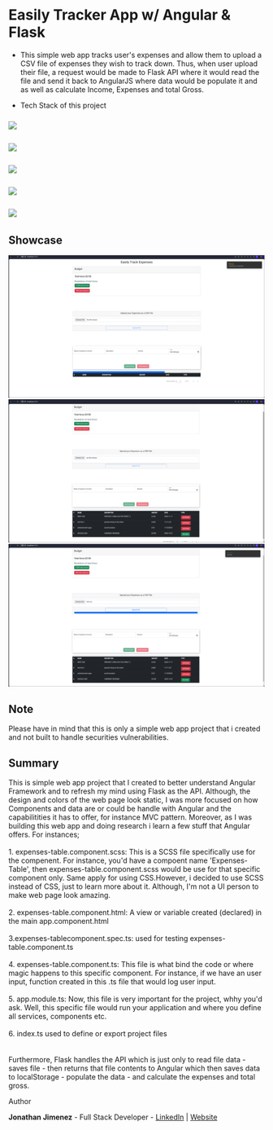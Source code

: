 # Easily Tracker App w/ Angular & Flask

-   This simple web app tracks user's expenses and
    allow them to upload a CSV file of expenses they
    wish to track down. Thus, when user upload their
    file, a request would be made to Flask API where
    it would read the file and send it back to
    AngularJS where data would be populate it and as
    well as calculate Income, Expenses and total
    Gross.

-   Tech Stack of this project

### ![](https://img.shields.io/badge/Angular-DD0031?style=for-the-badge&logo=angular&logoColor=white)

### ![](https://img.shields.io/badge/Bootstrap-563D7C?style=for-the-badge&logo=bootstrap&logoColor=white)

### ![](https://img.shields.io/badge/Flask-000000?style=for-the-badge&logo=flask&logoColor=white)

### ![](https://img.shields.io/badge/JavaScript-323330?style=for-the-badge&logo=javascript&logoColor=F7DF1E)

### ![](https://img.shields.io/badge/Python-FFD43B?style=for-the-badge&logo=python&logoColor=blue)

## Showcase

![](./Images/easily-track-img-1.png)
![](./Images/easily-track-img-2.png)
![](./Images/easily-track-img-3.png)

## Note

Please have in mind that this is only a simple web app project that i created and not built to handle securities vulnerabilities.

## Summary

This is simple web app project that I created to better
understand Angular Framework and to refresh my mind
using Flask as the API. Although, the design and colors
of the web page look static, I was more focused on how
Components and data are or could be handle with Angular
and the capabilitities it has to offer, for instance MVC
pattern. Moreover, as I was building this web app and
doing research i learn a few stuff that Angular offers.
For instances;
<br />
<br /> 1. expenses-table.component.scss: This is a SCSS file
specifically use for the compenent. For instance, you'd
have a compoent name 'Expenses-Table', then
expenses-table.component.scss would be use for that
specific component only. Same apply for using
CSS.However, i decided to use SCSS instead of CSS, just
to learn more about it. Although, I'm not a UI person to
make web page look amazing.
<br />
<br /> 2. expenses-table.component.html: A view or variable
created (declared) in the main app.component.html
<br />
<br />
3.expenses-tablecomponent.spec.ts: used for testing
expenses-table.component.ts
<br />
<br /> 4. expenses-table.component.ts: This file is what bind
the code or where magic happens to this specific
component. For instance, if we have an user input,
function created in this .ts file that would log user
input.
<br />
<br /> 5. app.module.ts: Now, this file is very important for
the project, whhy you'd ask. Well, this specific file
would run your application and where you define all
services, components etc.
<br />
<br /> 6. index.ts used to define or export project files
<br />
<br />
<br />
Furthermore, Flask handles the API which is just only to
read file data - saves file - then returns that file
contents to Angular which then saves data to
localStorage - populate the data - and calculate the
expenses and total gross.

Author

**Jonathan Jimenez** - Full Stack Developer - [LinkedIn](https://www.linkedin.com/in/jonathan-jimenez101/) | [Website](https://www.jonathanjimenez.tech)
